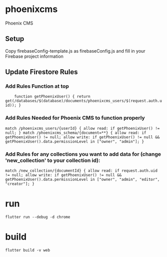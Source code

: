 # phoenixcms

Phoenix CMS

## Setup

Copy firebaseConfig-template.js as firebaseConfig.js and fill in your Firebase project information

## Update Firestore Rules

### Add Rules Function at top
`    function getPhoenixUser() {
    	return get(/databases/$(database)/documents/phoenixcms_users/$(request.auth.uid));
    }`

### Add Rules Needed for Phoenix CMS to function properly

`
    match /phoenixcms_users/{userId} {
      allow read: if getPhoenixUser() != null;
    }
  	match /phoenixcms_schema/{document=**} {
      allow read: if getPhoenixUser() != null;
      allow write: if getPhoenixUser() != null && getPhoenixUser().data.permissionLevel in ["owner", "admin"];
    }
`

### Add Rules for any collections you want to add data for (change 'new_collection' to your collection id):

`
    match /new_collection/{documentId} {
      allow read: if request.auth.uid != null;
      allow write: if getPhoenixUser() != null && getPhoenixUser().data.permissionLevel in ["owner", "admin", "editor", "creator"];
    }
`

# run 
`flutter run --debug -d chrome`

# build
`flutter build -v web`
